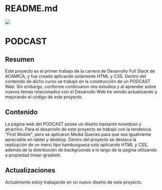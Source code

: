 # README.md

![](https://res.cloudinary.com/kefrari27/image/upload/c_scale,w_150/v1602534445/Portafolio/Favicon_it7ppp.png)

PODCAST
=============

Resumen
-------------

Este proyecto es el primer trabajo de la carrera de Desarrollo Full Stack de ACAMICA, y fue creado aplicando solamente HTML y CSS. Dentro del contenido de dicho curso se trabajó en la construcción de un PODCAST Web. Sin embargo, conforme continuaron mis estudios y al aprender sobre nuevos temas relacionados con el Desarrollo Web he venido actualizando y mejorando el código de este proyecto.

Contenido
-------------

La página web del PODCAST posee un diseño bastante novedoso y atractivo. Para el desarrollo de este proyecto se trabajó con la tendencia "First Mobile", pero se aplicaron Media Queries para que sea igualmente apreciable en tablet y desktop. Dentro del proyecto se destaca la realización de un menú tipo hamburguesa solo aplicando HTML y CSS, además de la distribución de backgrounds a lo largo de la página utilizando a propiedad linear-gradient.

Actualizaciones
-------------

Actualmente estoy trabajando en un nuevo diseño de este proyecto.
